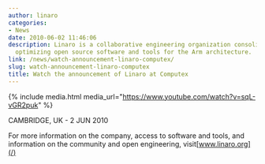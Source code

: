 ```yaml
---
author: linaro
categories:
- News
date: 2010-06-02 11:46:06
description: Linaro is a collaborative engineering organization consolidating and
  optimizing open source software and tools for the Arm architecture.
link: /news/watch-announcement-linaro-computex/
slug: watch-announcement-linaro-computex
title: Watch the announcement of Linaro at Computex
---
```


{% include media.html media_url="https://www.youtube.com/watch?v=sqL-vGR2puk" %}

CAMBRIDGE, UK - 2 JUN 2010

For more information on the company, access to software and tools, and information on the community and open engineering, visit[www.linaro.org](/)